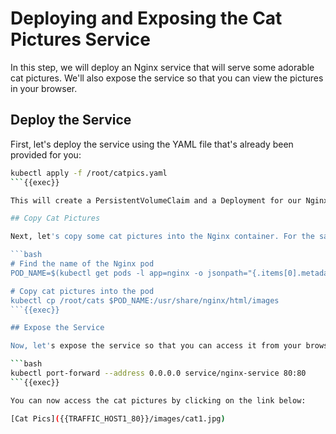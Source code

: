 # Deploying and Exposing the Cat Pictures Service

In this step, we will deploy an Nginx service that will serve some adorable cat pictures. We'll also expose the service so that you can view the pictures in your browser.

## Deploy the Service

First, let's deploy the service using the YAML file that's already been provided for you:

```bash
kubectl apply -f /root/catpics.yaml
```{{exec}}

This will create a PersistentVolumeClaim and a Deployment for our Nginx service.

## Copy Cat Pictures

Next, let's copy some cat pictures into the Nginx container. For the sake of this demo, assume that the cat pictures have already been downloaded to a directory on the host.

```bash
# Find the name of the Nginx pod
POD_NAME=$(kubectl get pods -l app=nginx -o jsonpath="{.items[0].metadata.name}")

# Copy cat pictures into the pod
kubectl cp /root/cats $POD_NAME:/usr/share/nginx/html/images
```{{exec}}

## Expose the Service

Now, let's expose the service so that you can access it from your browser:

```bash
kubectl port-forward --address 0.0.0.0 service/nginx-service 80:80
```{{exec}}

You can now access the cat pictures by clicking on the link below:

[Cat Pics]({{TRAFFIC_HOST1_80}}/images/cat1.jpg)
